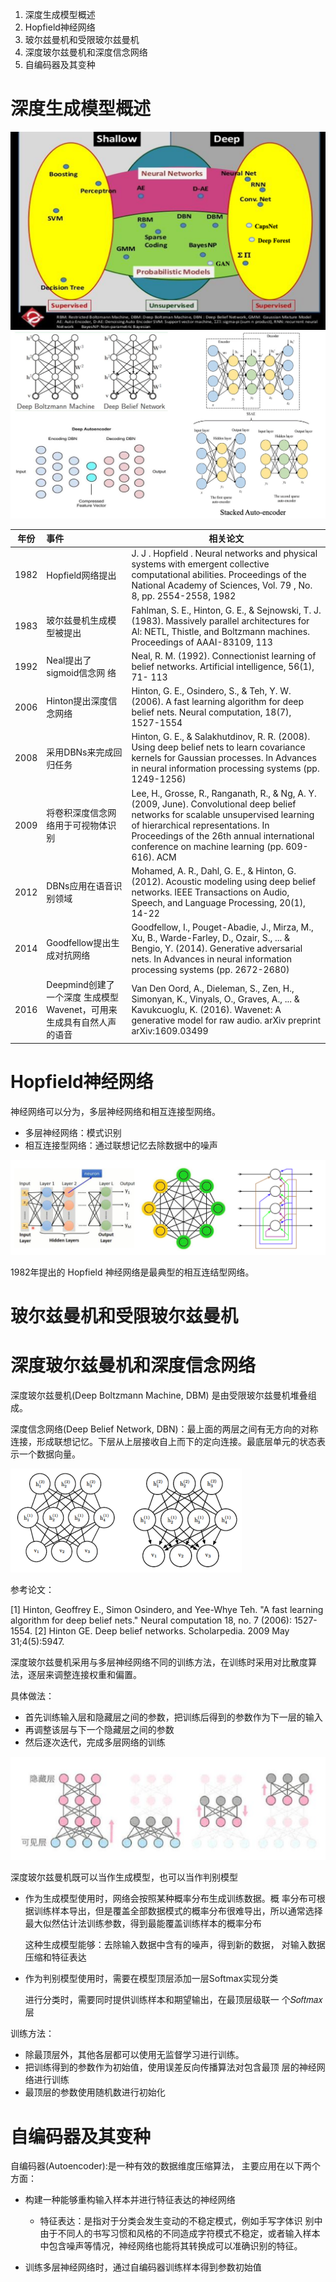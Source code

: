 1. 深度生成模型概述
2. Hopfield神经网络
3. 玻尔兹曼机和受限玻尔兹曼机
4. 深度玻尔兹曼机和深度信念网络
5. 自编码器及其变种



# 深度生成模型概述

<img src="./PIC/11/11.1.png" alt="11.1" style="zoom:50%;" />

<img src="./PIC/11/11.2.png" alt="11.2" style="zoom:50%;" />

| 年份 | 事件                                                         | 相关论文                                                     |
| :--: | :----------------------------------------------------------- | ------------------------------------------------------------ |
| 1982 | Hopfield网络提出                                             | J. J . Hopfield . Neural networks and physical systems with emergent collective computational abilities. Proceedings of the National Academy of Sciences, Vol. 79 , No. 8, pp. 2554-2558, 1982 |
| 1983 | 玻尔兹曼机生成模型被提出                                     | Fahlman, S. E., Hinton, G. E., & Sejnowski, T. J. (1983). Massively parallel architectures for Al: NETL, Thistle, and Boltzmann machines. Proceedings of AAAI-83109, 113 |
| 1992 | Neal提出了sigmoid信念网 络                                   | Neal, R. M. (1992). Connectionist learning of belief networks. Artificial intelligence, 56(1), 71- 113 |
| 2006 | Hinton提出深度信念网络                                       | Hinton, G. E., Osindero, S., & Teh, Y. W. (2006). A fast learning algorithm for deep belief nets. Neural computation, 18(7), 1527-1554 |
| 2008 | 采用DBNs来完成回归任务                                       | Hinton, G. E., & Salakhutdinov, R. R. (2008). Using deep belief nets to learn covariance kernels for Gaussian processes. In Advances in neural information processing systems (pp. 1249-1256) |
| 2009 | 将卷积深度信念网络用于可视物体识别                           | Lee, H., Grosse, R., Ranganath, R., & Ng, A. Y. (2009, June). Convolutional deep belief networks for scalable unsupervised learning of hierarchical representations. In Proceedings of the 26th annual international conference on machine learning (pp. 609-616). ACM |
| 2012 | DBNs应用在语音识别领域                                       | Mohamed, A. R., Dahl, G. E., & Hinton, G. (2012). Acoustic modeling using deep belief networks. IEEE Transactions on Audio, Speech, and Language Processing, 20(1), 14-22 |
| 2014 | Goodfellow提出生成对抗网络                                   | Goodfellow, I., Pouget-Abadie, J., Mirza, M., Xu, B., Warde-Farley, D., Ozair, S., ... & Bengio, Y. (2014). Generative adversarial nets. In Advances in neural information processing systems (pp. 2672-2680) |
| 2016 | Deepmind创建了一个深度 生成模型Wavenet，可用来 生成具有自然人声的语音 | Van Den Oord, A., Dieleman, S., Zen, H., Simonyan, K., Vinyals, O., Graves, A., ... & Kavukcuoglu, K. (2016). Wavenet: A generative model for raw audio. arXiv preprint arXiv:1609.03499 |

# Hopfield神经网络

神经网络可以分为，多层神经网络和相互连接型网络。

- 多层神经网络：模式识别
- 相互连接型网络：通过联想记忆去除数据中的噪声

<img src="./PIC/11/11.3.png" alt="11.3" style="zoom:50%;" />

1982年提出的 Hopfield 神经网络是最典型的相互连结型网络。













# 玻尔兹曼机和受限玻尔兹曼机







# 深度玻尔兹曼机和深度信念网络

深度玻尔兹曼机(Deep Boltzmann Machine, DBM) 是由受限玻尔兹曼机堆叠组成。

深度信念网络(Deep Belief Network, DBN)：最上面的两层之间有无方向的对称连接，形成联想记忆。下层从上层接收自上而下的定向连接。最底层单元的状态表示一个数据向量。

<img src="./PIC/11/11.4.png" alt="11.4" style="zoom:50%;" />

参考论文：

[1] Hinton, Geoffrey E., Simon Osindero, and Yee-Whye Teh. "A fast learning algorithm for deep belief nets." Neural computation 18, no. 7 (2006): 1527-1554.
[2] Hinton GE. Deep belief networks. Scholarpedia. 2009 May 31;4(5):5947.

深度玻尔兹曼机采用与多层神经网络不同的训练方法，在训练时采用对比散度算法，逐层来调整连接权重和偏置。

具体做法：

- 首先训练输入层和隐藏层之间的参数，把训练后得到的参数作为下一层的输入
- 再调整该层与下一个隐藏层之间的参数
- 然后逐次迭代，完成多层网络的训练

<img src="./PIC/11/11.5.png" alt="11.5" style="zoom:50%;" />

深度玻尔兹曼机既可以当作生成模型，也可以当作判别模型

- 作为生成模型使用时，网络会按照某种概率分布生成训练数据。概 率分布可根据训练样本导出，但是覆盖全部数据模式的概率分布很难导出，所以通常选择最大似然估计法训练参数，得到最能覆盖训练样本的概率分布

  这种生成模型能够：去除输入数据中含有的噪声，得到新的数据， 对输入数据压缩和特征表达

- 作为判别模型使用时，需要在模型顶层添加一层Softmax实现分类

  进行分类时，需要同时提供训练样本和期望输出，在最顶层级联一 个𝑆𝑜𝑓𝑡𝑚𝑎𝑥层

训练方法：

- 除最顶层外，其他各层都可以使用无监督学习进行训练。
- 把训练得到的参数作为初始值，使用误差反向传播算法对包含最顶 层的神经网络进行训练
- 最顶层的参数使用随机数进行初始化

# 自编码器及其变种

自编码器(Autoencoder):是一种有效的数据维度压缩算法， 主要应用在以下两个方面：

- 构建一种能够重构输入样本并进行特征表达的神经网络
  - 特征表达：是指对于分类会发生变动的不稳定模式，例如手写字体识 别中由于不同人的书写习惯和风格的不同造成字符模式不稳定，或者输入样本中包含噪声等情况，神经网络也能将其转换成可以准确识别的特征。

- 训练多层神经网络时，通过自编码器训练样本得到参数初始值





























